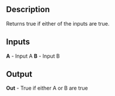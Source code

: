 ## Description
Returns true if either of the inputs are true.

## Inputs
**A** - Input A
**B** - Input B


## Output
**Out** - True if either A or B are true
